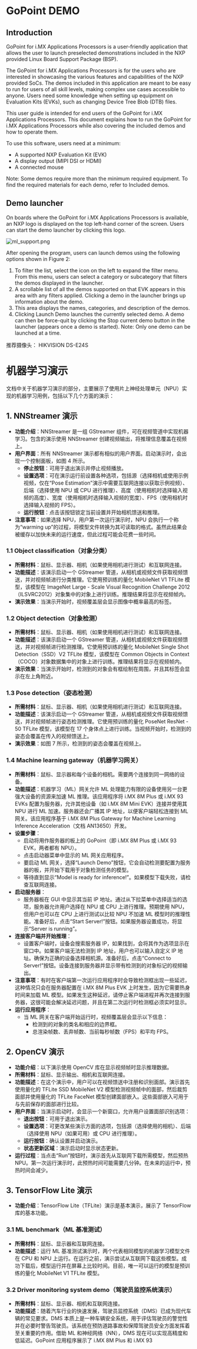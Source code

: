  # GoPoint DEMO
## Introduction
GoPoint for i.MX Applications Processors is a user-friendly application that allows the user to launch
preselected demonstrations included in the NXP provided Linux Board Support Package (BSP).

The GoPoint for i.MX Applications Processors is for the users who are interested in showcasing the various
features and capabilities of the NXP provided SoCs. The demos included in this application are meant to be
easy to run for users of all skill levels, making complex use cases accessible to anyone. Users need some
knowledge when setting up equipment on Evaluation Kits (EVKs), such as changing Device Tree Blob (DTB)
files.

This user guide is intended for end users of the GoPoint for i.MX Applications Processors. This document
explains how to run the GoPoint for i.MX Applications Processors while also covering the included demos and
how to operate them.

To use this software, users need at a minimum:
- A supported NXP Evaluation Kit (EVK)
- A display output (MIPI DSI or HDMI)
- A connected mouse

Note: Some demos require more than the minimum required equipment. To find the required materials for each
demo, refer to Included demos.



## Demo launcher
On boards where the GoPoint for i.MX Applications Processors is available, an NXP logo is displayed on the top
left-hand corner of the screen. Users can start the demo launcher by clicking this logo.

![ml_support.png](/img/k1/ml/go_point_icon.png)

After opening the program, users can launch demos using the following options shown in Figure 2:
1. To filter the list, select the icon on the left to expand the filter menu. From this menu, users can select a
category or subcategory that filters the demos displayed in the launcher.
1. A scrollable list of all the demos supported on that EVK appears in this area with any filters applied. Clicking
a demo in the launcher brings up information about the demo.
1. This area displays the names, categories, and description of the demos.
2. Clicking Launch Demo launches the currently selected demo. A demo can then be force-quit by clicking the
Stop current demo button in the launcher (appears once a demo is started).
Note: Only one demo can be launched at a time.

推荐摄像头： HIKVISION DS-E24S



# 机器学习演示

  文档中关于机器学习演示的部分，主要展示了使用片上神经处理单元（NPU）实现的机器学习用例，包括以下几个方面的演示：

## 1. NNStreamer 演示
  - **功能介绍**：NNStreamer 是一组 GStreamer 组件，可在视频管道中实现机器学习。包含的演示使用 NNStreamer 创建视频输出，将推理信息覆盖在视频上。
  - **用户界面**：所有 NNStreamer 演示都有相似的用户界面。启动演示时，会出现一个控制面板，如图 4 所示。
    - **停止按钮**：可用于退出演示并停止视频播放。
    - **设置选项**：可在演示运行前设置各种选项，包括源（选择相机或使用示例视频，仅在“Pose Estimation”演示中需要互联网连接以获取示例视频）、后端（选择使用 NPU 或 CPU 进行推理）、高度（使用相机时选择输入视频的高度）、宽度（使用相机时选择输入视频的宽度）、FPS（使用相机时选择输入视频的 FPS）。
    - **运行按钮**：点击该按钮锁定当前设置并开始相机馈送和推理。
  - **注意事项**：如果选择 NPU，用户第一次运行演示时，NPU 会执行一个称为“warming up”的过程，将模型文件转换为其可读取的格式。虽然此结果会被缓存以加快未来的运行速度，但此过程可能会花费一些时间。

### 1.1 Object classification（对象分类）
  - **所需材料**：鼠标、显示器、相机（如果使用相机进行测试）和互联网连接。
  - **功能描述**：该演示启动一个 GStreamer 管道，从相机或视频文件获取视频馈送，并对视频帧进行分类推理。它使用预训练的量化 MobileNet V1 TFLite 模型，该模型在 ImageNet Large - Scale Visual Recognition Challenge 2012（ILSVRC2012）对象集中的对象上进行训练。推理结果将显示在视频帧内。
  - **演示效果**：当演示开始时，视频覆盖层会显示图像中概率最高的标签。

### 1.2 Object detection（对象检测）
  - **所需材料**：鼠标、显示器、相机（如果使用相机进行测试）和互联网连接。
  - **功能描述**：该演示启动一个 GStreamer 管道，从相机或视频文件获取视频馈送，并对视频帧进行检测推理。它使用预训练的量化 MobileNet Single Shot Detection（SSD）V2 TFLite 模型，该模型在 Common Objects in Context（COCO）对象数据集中的对象上进行训练。推理结果将显示在视频帧内。
  - **演示效果**：当演示开始时，检测到的对象会有框绘制在周围，并且其标签会显示在左上角附近。

### 1.3 Pose detection（姿态检测）
  - **所需材料**：鼠标、显示器、相机（如果使用相机进行测试）和互联网连接。
  - **功能描述**：该演示启动一个 GStreamer 管道，从相机或视频文件获取视频馈送，并对视频帧进行姿态检测推理。它使用预训练的量化 PoseNet ResNet - 50 TFLite 模型，该模型在 17 个身体点上进行训练。当视频开始时，检测到的姿态会覆盖在传入的视频馈送上。
  - **演示效果**：如图 7 所示，检测到的姿态会覆盖在视频上。

### 1.4 Machine learning gateway（机器学习网关）
  - **所需材料**：鼠标、显示器和每个设备的相机。需要两个连接到同一网络的设备。
  - **功能描述**：机器学习（ML）网关允许 ML 处理能力有限的设备使用另一台更强大设备的资源来加速 ML 推理。该应用程序将 i.MX 8M Plus 或 i.MX 93 EVKs 配置为服务器，允许其他设备（如 i.MX 8M Mini EVK）连接并使用其 NPU 进行 ML 加速。服务器还会广播其 IP 地址，以便客户端轻松连接到 ML 网关。该应用程序基于 i.MX 8M Plus Gateway for Machine Learning Inference Acceleration（文档 AN13650）开发。
  - **设置步骤**：
    - 启动将用作服务器的板上的 GoPoint（即 i.MX 8M Plus 或 i.MX 93 EVK，两者都有 NPU）。
    - 点击启动器菜单中显示的 ML 网关应用程序。
    - 要启动 ML 网关，选择“Launch Demo”按钮，它会自动检测要配置为服务器的板，并开始下载用于对象检测任务的模型。
    - 等待直到显示“Model is ready for inference!”。如果模型下载失败，请检查互联网连接。
  - **启动服务器**：
    - 服务器板在 GUI 中显示其当前 IP 地址。通过从下拉菜单中选择适当的选项，服务器允许用户选择在 NPU 或 CPU 上进行推理。预期使用 NPU，但用户也可以在 CPU 上进行测试以比较 NPU 不加速 ML 模型时的推理性能。准备好后，点击“Start Server!”按钮。如果服务器设置成功，将显示“Server is running”。
  - **连接客户端并开始推理**：
    - 设置客户端时，设备会搜索服务器 IP，如果找到，会将其作为选项显示在窗口中。如果客户端无法检测到 IP 地址，用户也可以输入自定义 IP 地址。确保为正确的设备选择相机源。准备好后，点击“Connect to Server!”按钮。设备连接到服务器并显示带有检测到的对象标记的视频输出。
  - **注意事项**：有时在客户端第一次运行应用程序时会导致检测框出现一些延迟，这种情况只会在服务器配置在 i.MX 8M Plus EVK 上时发生，因为它需要热身时间来加载 ML 模型。如果发生这种延迟，请停止客户端进程并再次连接到服务器，这很可能会解决延迟问题，并且在第二次运行时检测框必须实时显示。
  - **运行应用程序**：
    - 当 ML 网关在客户端开始运行时，视频覆盖层会显示以下信息：
      - 检测到的对象的类名和相应的边界框。
      - 总渲染帧数、丢弃帧数、当前每秒帧数（FPS）和平均 FPS。

## 2. OpenCV 演示
  - **功能介绍**：以下演示使用 OpenCV 库在显示视频帧时显示推理数据。
  - **所需材料**：鼠标、显示输出、相机和互联网连接。
  - **功能描述**：在这个演示中，用户可以在视频馈送中注册和识别面部。演示首先使用量化的 TFLite SSD MobileNet V2 模型检测视频帧中的面部，然后裁剪面部并使用量化的 TFLite FaceNet 模型创建面部嵌入。这些面部嵌入可用于与先前保存的面部进行比较。
  - **用户界面**：当演示启动时，会显示一个新窗口，允许用户设置面部识别选项：
    - **退出按钮**：可用于退出演示。
    - **设置选项**：可更改某些演示方面的选项，包括源（选择使用的相机）、后端（选择使用 NPU（如果可用）或 CPU 进行推理）。
    - **运行按钮**：确认设置并启动演示。
    - **状态更新区域**：演示启动时显示状态更新。
  - **运行过程**：当点击“Run”按钮时，演示首先从互联网下载所需模型，然后预热 NPU。第一次运行演示时，此预热时间可能需要几分钟。在未来的运行中，预热时间会减少。

## 3. TensorFlow Lite 演示
  - **功能介绍**：TensorFlow Lite（TFLite）演示是基本演示，展示了 TensorFlow 库的基本功能。

### 3.1 ML benchmark（ML 基准测试）
  - **所需材料**：鼠标、显示器和互联网连接。
  - **功能描述**：运行 ML 基准测试演示时，两个代表相同模型的机器学习模型文件在 CPU 和 NPU 上运行。在运行之前，演示尝试从互联网下载这些模型。成功下载后，模型运行并在屏幕上比较时间。目前，唯一可以运行的模型是预训练的量化 MobileNet V1 TFLite 模型。

### 3.2 Driver monitoring system demo（驾驶员监控系统演示）
  - **所需材料**：鼠标、显示器、相机和互联网连接。
  - **功能描述**：随着汽车行业的快速发展，驾驶员监控系统（DMS）已成为现代车辆的常见要求。DMS 本质上是一种车辆安全系统，用于评估驾驶员的警觉性并在必要时警告驾驶员。该系统在预防道路事故和保障驾驶员安全方面发挥着至关重要的作用。借助 ML 和神经网络（NN），DMS 现在可以实现高精度和低延迟。GoPoint 应用程序展示了 i.MX 8M Plus 和 i.MX 93 